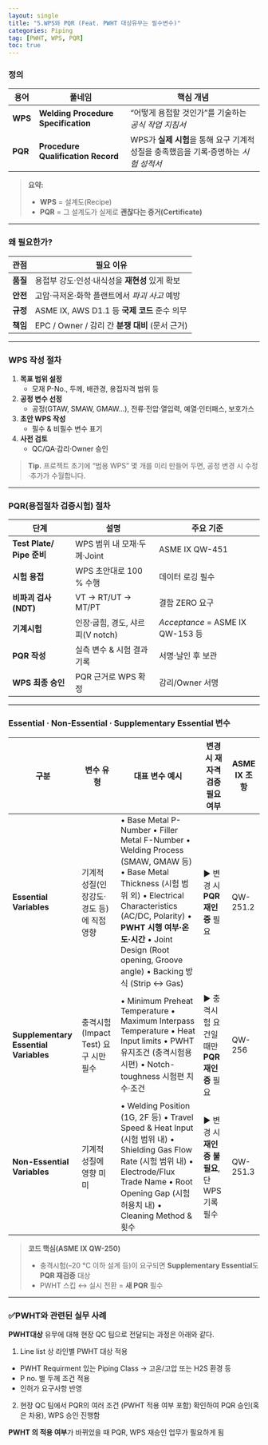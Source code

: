 ```yaml
---
layout: single
title: "5.WPS와 PQR (Feat. PWHT 대상유무는 필수변수)"
categories: Piping
tag: [PWHT, WPS, PQR]
toc: true
---
```


### 정의

| 용어    | 풀네임                              | 핵심 개념                                                    |
| ------- | ----------------------------------- | ------------------------------------------------------------ |
| **WPS** | **Welding Procedure Specification** | “어떻게 용접할 것인가”를 기술하는 *공식 작업 지침서*         |
| **PQR** | **Procedure Qualification Record**  | WPS가 **실제 시험**을 통해 요구 기계적 성질을 충족했음을 기록·증명하는 *시험 성적서* |



> **요약:**
>
> - **WPS** = 설계도(Recipe)
> - **PQR** = 그 설계도가 실제로 **괜찮다는 증거(Certificate)**

------

### 왜 필요한가?

| 관점     | 필요 이유                                       |
| -------- | ----------------------------------------------- |
| **품질** | 용접부 강도·인성·내식성을 **재현성** 있게 확보  |
| **안전** | 고압·극저온·화학 플랜트에서 *파괴 사고* 예방    |
| **규정** | ASME IX, AWS D1.1 등 **국제 코드** 준수 의무    |
| **책임** | EPC / Owner / 감리 간 **분쟁 대비** (문서 근거) |



------

### WPS 작성 절차

1. **목표 범위 설정**
   - 모재 P-No., 두께, 배관경, 용접자격 범위 등
2. **공정 변수 선정**
   - 공정(GTAW, SMAW, GMAW…), 전류·전압·열입력, 예열·인터패스, 보호가스
3. **초안 WPS 작성**
   - 필수 & 비필수 변수 표기
4. **사전 검토**
   - QC/QA·감리·Owner 승인

> **Tip.** 프로젝트 초기에 “범용 WPS” 몇 개를 미리 만들어 두면, 공정 변경 시 수정·추가가 수월합니다.

------

### PQR(용접절차 검증시험) 절차

| 단계                      | 설명                             | 주요 기준                        |
| ------------------------- | -------------------------------- | -------------------------------- |
| **Test Plate/ Pipe 준비** | WPS 범위 내 모재·두께·Joint      | ASME IX QW-451                   |
| **시험 용접**             | WPS 초안대로 100 % 수행          | 데이터 로깅 필수                 |
| **비파괴 검사(NDT)**      | VT → RT/UT → MT/PT               | 결함 ZERO 요구                   |
| **기계시험**              | 인장·굽힘, 경도, 샤르피(V notch) | *Acceptance* = ASME IX QW-153 등 |
| **PQR 작성**              | 실측 변수 & 시험 결과 기록       | 서명·날인 후 보관                |
| **WPS 최종 승인**         | PQR 근거로 WPS 확정              | 감리/Owner 서명                  |



------

### Essential · Non-Essential · Supplementary Essential 변수

| 구분                                  | 변수 유형                                 | 대표 변수 예시                                               | 변경 시 재자격검증 필요 여부                  | ASME IX 조항 |
| ------------------------------------- | ----------------------------------------- | ------------------------------------------------------------ | --------------------------------------------- | ------------ |
| **Essential Variables**               | 기계적 성질(인장강도·경도 등)에 직접 영향 | • Base Metal P-Number • Filler Metal F-Number • Welding Process (SMAW, GMAW 등) • Base Metal Thickness (시험 범위 외) • Electrical Characteristics (AC/DC, Polarity) • **PWHT 시행 여부·온도·시간** • Joint Design (Root opening, Groove angle) • Backing 방식 (Strip ↔ Gas) | ▶ 변경 시 **PQR 재인증** 필요                 | QW-251.2     |
| **Supplementary Essential Variables** | 충격시험(Impact Test) 요구 시만 필수      | • Minimum Preheat Temperature • Maximum Interpass Temperature • Heat Input limits • PWHT 유지조건 (충격시험용 시편) • Notch-toughness 시험편 치수·조건 | ▶ 충격시험 요건일 때만 **PQR 재인증** 필요    | QW-256       |
| **Non-Essential Variables**           | 기계적 성질에 영향 미미                   | • Welding Position (1G, 2F 등) • Travel Speed & Heat Input (시험 범위 내) • Shielding Gas Flow Rate (시험 범위 내) • Electrode/Flux Trade Name • Root Opening Gap (시험 허용치 내) • Cleaning Method & 횟수 | ▶ 변경 시 **재인증 불필요**, 단 WPS 기록 필수 | QW-251.3     |

> **코드 핵심(ASME IX QW-250)**
>
> - 충격시험(–20 °C 이하 설계 등)이 요구되면 **Supplementary Essential**도 **PQR 재검증** 대상
> - PWHT 스킵 ↔ 실시 전환 = **새 PQR** 필수

------



### ✅PWHT와 관련된 실무 사례

**PWHT대상** 유무에 대해 현장 QC 팀으로 전달되는 과정은 아래와 같다.
1. Line list 상 라인별 PWHT 대상 적용 
- PWHT Requirment 있는 Piping Class -> 고온/고압 또는 H2S 환경 등
- P no. 별 두께 조건 적용
- 인허가 요구사항 반영
2. 현장 QC 팀에서 PQR의 여러 조건 (PWHT 적용 여부 포함) 확인하여 PQR 승인(혹은 차용), WPS 승인 진행함 

**PWHT 의 적용 여부**가 바뀌었을 때 PQR, WPS 재승인 업무가 필요하게 됨